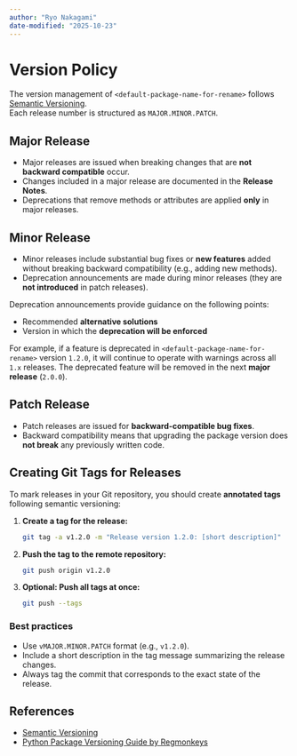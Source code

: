 ```yaml
---
author: "Ryo Nakagami"
date-modified: "2025-10-23"
---
```


# Version Policy

The version management of `<default-package-name-for-rename>` follows [Semantic Versioning](https://semver.org/).  
Each release number is structured as `MAJOR.MINOR.PATCH`.

## Major Release

- Major releases are issued when breaking changes that are **not backward compatible** occur.
- Changes included in a major release are documented in the **Release Notes**.
- Deprecations that remove methods or attributes are applied **only** in major releases.

## Minor Release

- Minor releases include substantial bug fixes or **new features** added without breaking backward compatibility (e.g., adding new methods).
- Deprecation announcements are made during minor releases (they are **not introduced** in patch releases).

Deprecation announcements provide guidance on the following points:

- Recommended **alternative solutions**  
- Version in which the **deprecation will be enforced**

For example, if a feature is deprecated in `<default-package-name-for-rename>` version `1.2.0`, it will continue to operate with warnings across all `1.x` releases. The deprecated feature will be removed in the next **major release** (`2.0.0`).

## Patch Release

- Patch releases are issued for **backward-compatible bug fixes**.  
- Backward compatibility means that upgrading the package version does **not break** any previously written code.

## Creating Git Tags for Releases

To mark releases in your Git repository, you should create **annotated tags** following semantic versioning:

1. **Create a tag for the release:**

    ```bash
    git tag -a v1.2.0 -m "Release version 1.2.0: [short description]"
    ```

2. **Push the tag to the remote repository:**

    ```bash
    git push origin v1.2.0
    ```

3. **Optional: Push all tags at once:**

    ```bash
    git push --tags
    ```

### Best practices

- Use `vMAJOR.MINOR.PATCH` format (e.g., `v1.2.0`).
- Include a short description in the tag message summarizing the release changes.
- Always tag the commit that corresponds to the exact state of the release.

## References

- [Semantic Versioning](https://semver.org/)
- [Python Package Versioning Guide by Regmonkeys](https://ryonakagami.github.io/python-statisticalpackage-techniques/posts/python-packaging-guide/versioning.html)
